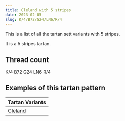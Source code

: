 ```yaml
---
title: Cleland with 5 stripes
date: 2023-02-05
slug: K/4/B72/G24/LN6/R/4
---
```

This is a list of all the tartan sett variants with 5 stripes.

It is a 5 stripes tartan.


## Thread count
K/4 B72 G24 LN6 R/4

## Examples of this tartan pattern

| Tartan Variants |
|---------------|
| [Cleland](/variants/k/4/b72/g24/ln6/r/4-b304080-g008000-k000000-lne0e0e0-rc00000)||

